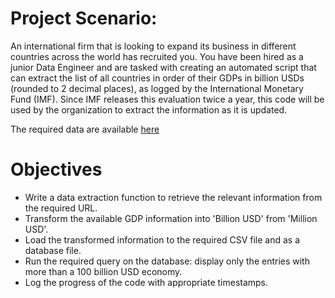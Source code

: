 # Project Scenario: 
An international firm that is looking to expand its business in different countries across the world has recruited you. 
You have been hired as a junior Data Engineer and are tasked with creating an automated script that can extract the list of all countries in order of their GDPs in billion USDs (rounded to 2 decimal places), 
as logged by the International Monetary Fund (IMF). Since IMF releases this evaluation twice a year, this code will be used by the organization to extract the information as it is updated.

The required data are available [here](https://web.archive.org/web/20230902185326/https://en.wikipedia.org/wiki/List_of_countries_by_GDP_%28nominal%29)

# Objectives
- Write a data extraction function to retrieve the relevant information from the required URL.
- Transform the available GDP information into 'Billion USD' from 'Million USD'.
- Load the transformed information to the required CSV file and as a database file.
- Run the required query on the database: display only the entries with more than a 100 billion USD economy.
- Log the progress of the code with appropriate timestamps.
